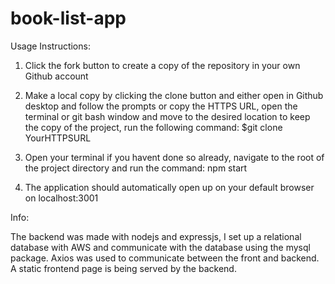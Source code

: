 # book-list-app

Usage Instructions:

 1. Click the fork button to create a copy of the repository in your own Github account
 
 2. Make a local copy by clicking the clone button and either open in Github desktop and follow the prompts or copy the HTTPS URL, open the terminal or git       bash window and move to the desired location to keep the copy of the project,  run the following command: $git clone YourHTTPSURL
 
 3. Open your terminal if you havent done so already, navigate to the root of the project directory and run the command: npm start
 
 4. The application should automatically open up on your default browser on localhost:3001 


Info:

The backend was made with nodejs and expressjs, I set up a relational database with AWS and communicate with the database using the mysql package.
Axios was used to communicate between the front and backend. A static frontend page is being served by the backend. 
